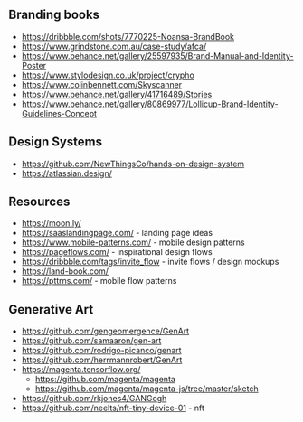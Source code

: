 
## Branding books
* https://dribbble.com/shots/7770225-Noansa-BrandBook
* https://www.grindstone.com.au/case-study/afca/
* https://www.behance.net/gallery/25597935/Brand-Manual-and-Identity-Poster
* https://www.stylodesign.co.uk/project/crypho
* https://www.colinbennett.com/Skyscanner
* https://www.behance.net/gallery/41716489/Stories
* https://www.behance.net/gallery/80869977/Lollicup-Brand-Identity-Guidelines-Concept

## Design Systems
* https://github.com/NewThingsCo/hands-on-design-system
* https://atlassian.design/

## Resources
* https://moon.ly/
* https://saaslandingpage.com/ - landing page ideas
* https://www.mobile-patterns.com/ - mobile design patterns
* https://pageflows.com/ - inspirational design flows
* https://dribbble.com/tags/invite_flow - invite flows / design mockups
* https://land-book.com/
* https://pttrns.com/ - mobile flow patterns


## Generative Art
* https://github.com/gengeomergence/GenArt
* https://github.com/samaaron/gen-art
* https://github.com/rodrigo-picanco/genart
* https://github.com/herrmannrobert/GenArt
* https://magenta.tensorflow.org/ 
    * https://github.com/magenta/magenta
    * https://github.com/magenta/magenta-js/tree/master/sketch
* https://github.com/rkjones4/GANGogh
* https://github.com/neelts/nft-tiny-device-01 - nft